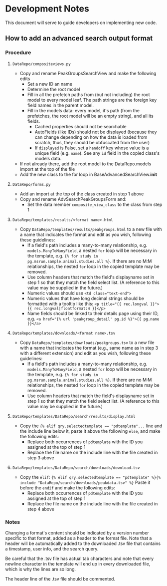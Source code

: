 # Development Notes

This document will serve to guide developers on implementing new code.

## How to add an advanced search output format

### Procedure

1. `DataRepo/compositeviews.py`
   - Copy and rename PeakGroupsSearchView and make the following edits
      - Set a new ID an name
      - Determine the root model
      - Fill in all the prefetch paths from (but not including) the root model to every model leaf.  The path strings are the foreign key field names in the parent model.
      - Fill in the models data: every model, it's path (from the prefetches, the root model will be an empty string), and all its fields.
         - Cached properties should not be searchable
         - AutoFields (like IDs) should not be displayed (because they can change depending on how the data is loaded from scratch, thus, they should be obfuscated from the user)
         - If `displayed` is False, set a `handoff` key whose value is a unique field (e.g. `name`).  See any `id` field in the copied class's models data.
   - If not already there, add the root model to the DataRepo.models import at the top of the file
   - Add the new class to the for loop in BaseAdvancedSearchView.__init__

2. `DataRepo/forms.py`
   - Add an import at the top of the class created in step 1 above
   - Copy and rename AdvSearchPeakGroupsForm and:
      - Set the data member `composite_view_class` to the class from step 1

3. `DataRepo/templates/results/<format name>.html`
   - Copy `DataRepo/templates/results/peakgroups.html` to a new file with a name that indicates the format and edit as you wish, following these guidelines:
      - If a field's path includes a many-to-many relationship, e.g. `models.ManyToManyField`, a nested `for` loop will be necessary in the template, e.g. `{% for study in pg.msrun.sample.animal.studies.all %}`.  If there are no M:M relationships, the nested `for` loop in the copied template may be removed.
      - Use column headers that match the field's displayname set in step 1 so that they match the field select list.  (A reference to this value may be supplied in the future.)
      - Numeric values should use `<td class="text-end">`
      - Numeric values that have long decimal strings should be formatted with a tooltip like this: `<p title="{{ rec.longval }}">{{ rec.longval|floatformat:4 }}</p>`
      - Name fields should be linked to their details page using their ID, e.g. `<a href="{% url 'peakgroup_detail' pg.id %}">{{ pg.name }}</a>`

4. `DataRepo/templates/downloads/<format name>.tsv`
   - Copy `DataRepo/templates/downloads/peakgroups.tsv` to a new file with a name that indicates the format (e.g., same name as in step 3 with a different extension) and edit as you wish, following these guidelines:
      - If a field's path includes a many-to-many relationship, e.g. `models.ManyToManyField`, a nested `for` loop will be necessary in the template, e.g. `{% for study in pg.msrun.sample.animal.studies.all %}`.  If there are no M:M relationships, the nested `for` loop in the copied template may be removed.
      - Use column headers that match the field's displayname set in step 1 so that they match the field select list.  (A reference to this value may be supplied in the future.)

5. `DataRepo/templates/DataRepo/search/results/display.html`
   - Copy the `{% elif qry.selectedtemplate == "pdtemplate"...` line and the include line below it, paste it above the following `else`, and make the following edits:
      - Replace both occurrences of `pdtemplate` with the ID you assigned at the top of step 1
      - Replace the file name on the include line with the file created in step 3 above

6. `DataRepo/templates/DataRepo/search/downloads/download.tsv`
   - Copy the `elif`:
     `{% elif qry.selectedtemplate == "pdtemplate" %}{% include "DataRepo/search/downloads/peakdata.tsv" %}`
     Paste it before the `endif` and make the following edits:
      - Replace both occurrences of `pdtemplate` with the ID you assigned at the top of step 1
      - Replace the file name on the include line with the file created in step 4 above

### Notes

Changing a format's content should be indicated by a version number specific to that format, added as a header to the format file.  Note that a header will be automatically added to the downloaded .tsv file that contains a timestamp, user info, and the search query.

Be careful that the .tsv file has actual tab characters and note that every newline character in the template will end up in every downloaded file, which is why the lines are so long.

The header line of the .tsv file should be commented.
